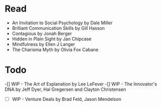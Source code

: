 # Read

* An Invitation to Social Psychology by Dale Miller
* Brilliant Communication Skills by Gill Hasson
* Contagious by Jonah Berger
* Hidden in Plain Sight by Jan Chipcase 
* Mindfulness by Ellen J Langer 
* The Charisma Myth by Olivia Fox Cabane 

# Todo

 -[] WIP - The Art of Explanation by Lee LeFever
 -[] WIP - The Innovator's DNA by Jeff Dyer, Hal Gregersen and Clayton Christensen
 -[ ] WIP - Venture Deals by Brad Feld, Jason Mendelson  
